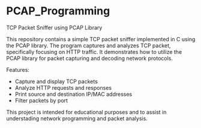 # PCAP_Programming
TCP Packet Sniffer using PCAP Library

This repository contains a simple TCP packet sniffer implemented in C using the PCAP library.
The program captures and analyzes TCP packet, specifically focusing on HTTP traffic.
It demonstrates how to utilize the PCAP library for packet capturing and decoding network protocols.

Features:
- Capture and display TCP packets
- Analyze HTTP requests and responses
- Print source and destination IP/MAC addresses
- Filter packets by port

This project is intended for educational purposes and to assist in understading network programming and packet analysis.
